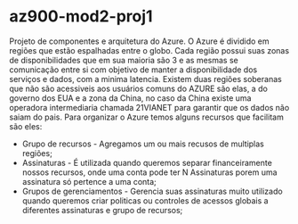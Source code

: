 # az900-mod2-proj1
Projeto de componentes e arquitetura do Azure.
O Azure é dividido em regiões que estão espalhadas entre o globo.
Cada região possui suas zonas de disponibilidades que em sua maioria são 3 e as mesmas se comunicação entre si com objetivo de manter a disponibilidade dos serviços e dados, com a minima latencia.
Existem duas regiões soberanas que não são acessiveis aos usuários comuns do AZURE são elas, a do governo dos EUA e a zona da China, no caso da China existe uma operadora intermediaria chamada 21VIANET para garantir que os dados não saiam do pais.
Para organizar o Azure temos alguns recursos que facilitam são eles:
* Grupo de recursos - Agregamos um ou mais recusos de multiplas regiões;
* Assinaturas - É utilizada quando queremos separar financeiramente nossos recursos, onde uma conta pode ter N Assinaturas porem uma assinatura só pertence a uma conta;
* Grupos de gerenciamentos - Gerencia suas assinaturas muito utilizado quando queremos criar politicas ou controles de acessos globais a diferentes assinaturas e grupo de recursos;  
